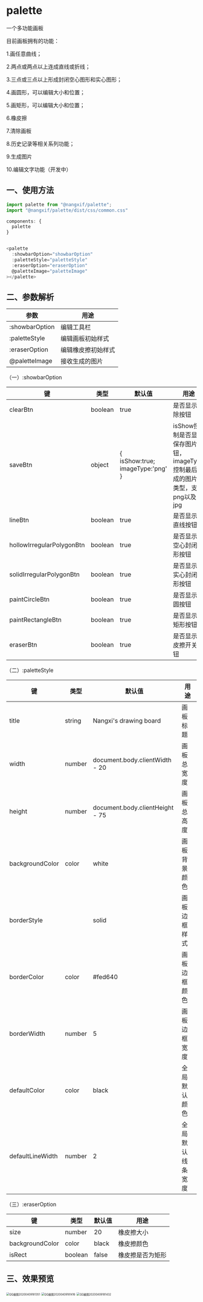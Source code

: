 # palette

一个多功能画板

目前画板拥有的功能：

1.画任意曲线；

2.两点或两点以上连成直线或折线；

3.三点或三点以上形成封闭空心图形和实心图形；

4.画圆形，可以编辑大小和位置；

5.画矩形，可以编辑大小和位置；

6.橡皮擦

7.清除画板

8.历史记录等相关系列功能；

9.生成图片

10.编辑文字功能（开发中）

## 一、使用方法

```javascript
import palette from "@nangxif/palette";
import "@nangxif/palette/dist/css/common.css"

components: {
  palette
}


<palette
  :showbarOption="showbarOption"
  :paletteStyle="paletteStyle"
  :eraserOption="eraserOption"
  @paletteImage="paletteImage"
></palette>
```

## 二、参数解析

| 参数           | 用途               |
| -------------- | ------------------ |
| :showbarOption | 编辑工具栏         |
| :paletteStyle  | 编辑画板初始样式   |
| :eraserOption  | 编辑橡皮擦初始样式 |
| @paletteImage  | 接收生成的图片     |

（一）:showbarOption

| 键                        | 类型    | 默认值                                              | 用途                                                         |
| ------------------------- | ------- | --------------------------------------------------- | ------------------------------------------------------------ |
| clearBtn                  | boolean | true                                                | 是否显示清除按钮                                             |
| saveBtn                   | object  | {<br />  isShow:true;<br />  imageType:'png'<br />} | isShow控制是否显示保存图片按钮，imageType控制最后生成的图片的类型，支持png以及jpg |
| lineBtn                   | boolean | true                                                | 是否显示画直线按钮                                           |
| hollowIrregularPolygonBtn | boolean | true                                                | 是否显示画空心封闭图形按钮                                   |
| solidIrregularPolygonBtn  | boolean | true                                                | 是否显示画实心封闭图形按钮                                   |
| paintCircleBtn            | boolean | true                                                | 是否显示画圆按钮                                             |
| paintRectangleBtn         | boolean | true                                                | 是否显示画矩形按钮                                           |
| eraserBtn                 | boolean | true                                                | 是否显示橡皮擦开关按钮                                       |

（二）:paletteStyle

| 键               | 类型   | 默认值                          | 用途             |
| ---------------- | ------ | ------------------------------- | ---------------- |
| title            | string | Nangxi's drawing board          | 画板标题         |
| width            | number | document.body.clientWidth - 20  | 画板总宽度       |
| height           | number | document.body.clientHeight - 75 | 画板总高度       |
| backgroundColor  | color  | white                           | 画板背景颜色     |
| borderStyle      |        | solid                           | 画板边框样式     |
| borderColor      | color  | \#fed640                        | 画板边框颜色     |
| borderWidth      | number | 5                               | 画板边框宽度     |
| defaultColor     | color  | black                           | 全局默认颜色     |
| defaultLineWidth | number | 2                               | 全局默认线条宽度 |

（三）:eraserOption

| 键              | 类型    | 默认值 | 用途             |
| --------------- | ------- | ------ | ---------------- |
| size            | number  | 20     | 橡皮擦大小       |
| backgroundColor | color   | black  | 橡皮擦颜色       |
| isRect          | boolean | false  | 橡皮擦是否为矩形 |

## 三、效果预览

<img src="https://github.com/Nangxif/palette/blob/master/doc/QQ截图20200409181351.jpg" alt="QQ截图20200409181351" style="zoom:50%;" />

<img src="https://github.com/Nangxif/palette/blob/master/doc/QQ截图20200409181416.jpg" alt="QQ截图20200409181416" style="zoom:50%;" />

<img src="https://github.com/Nangxif/palette/blob/master/doc/QQ截图20200409181432.jpg" alt="QQ截图20200409181432" style="zoom:50%;" />